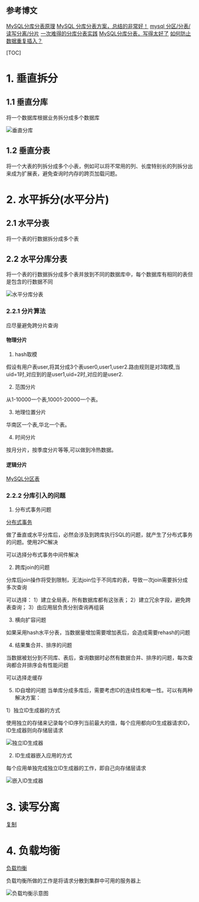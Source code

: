 ## 参考博文
[MySQL分库分表原理](https://www.jianshu.com/p/7aec260ca1a2)
[MySQL 分库分表方案，总结的非常好！](https://juejin.im/entry/5b5eb7f2e51d4519700f7d3c)
[mysql 分区/分表/读写分离/分片](https://my.oschina.net/zhanyu/blog/800228)
[一次难得的分库分表实践](https://crossoverjie.top/2019/07/24/framework-design/sharding-db-03/)
[MySQL分库分表，写得太好了](https://database.51cto.com/art/201809/583857.htm)
[如何防止数据重复插入？](https://cloud.tencent.com/developer/article/1559470)


[TOC]


# 1. 垂直拆分
## 1.1 垂直分库
将一个数据库根据业务拆分成多个数据库

![垂直分库](./pic/MySQL分库分表_垂直分库.jpeg)

## 1.2 垂直分表
将一个大表的列拆分成多个小表，例如可以将不常用的列、长度特别长的列拆分出来成为扩展表，避免查询时内存的跨页加载问题。


# 2. 水平拆分(水平分片)
## 2.1 水平分表
将一个表的行数据拆分成多个表

## 2.2 水平分库分表
将一个表的行数据拆分成多个表并放到不同的数据库中，每个数据库有相同的表但是包含的行数据不同

![水平分库分表](./pic/MySQL分库分表_水平分库分表.jpeg)

### 2.2.1 分片算法
应尽量避免跨分片查询
#### 物理分片
1. hash取模

假设有用户表user,将其分成3个表user0,user1,user2.路由规则是对3取模,当uid=1时,对应到的是user1,uid=2时,对应的是user2.

2. 范围分片

从1-10000一个表,10001-20000一个表。

3. 地理位置分片

华南区一个表,华北一个表。

4. 时间分片

按月分片，按季度分片等等,可以做到冷热数据。

#### 逻辑分片
[MySQL分区表](./MySQL分区表.md)

### 2.2.2 分库引入的问题
1. 分布式事务问题

[分布式事务](./分布式事务.md)

做了垂直或水平分库后，必然会涉及到跨库执行SQL的问题，就产生了分布式事务的问题。使用2PC解决

可以选择分布式事务中间件解决


2. 跨库join的问题

分库后join操作将受到限制，无法join位于不同库的表，导致一次join需要拆分成多次查询

可以选择：
1）建立全局表，所有数据库都有这张表；
2）建立冗余字段，避免跨表查询；
3）由应用层负责分别查询再组装


3. 横向扩容问题

如果采用hash水平分表，当数据量增加需要增加表后，会造成需要rehash的问题


4. 结果集合并、排序的问题

当数据被划分到不同库、表后，查询数据时必然有数据合并、排序的问题，每次查询都合并排序会有性能问题

可以选择走缓存

5. ID自增的问题
当单库分成多库后，需要考虑ID的连续性和唯一性。可以有两种解决方案：

1）独立ID生成器的方式

使用独立的存储来记录每个ID序列当前最大的值，每个应用都向ID生成器请求ID，ID生成器则向存储层请求

![独立ID生成器](./pic/MySQL分库分表_独立ID生成器.jpeg)

2) ID生成器嵌入应用的方式

每个应用单独完成独立ID生成器的工作，即自己向存储层请求

![嵌入ID生成器](./pic/MySQL分库分表_嵌入ID生成器.jpeg)



# 3. 读写分离
[复制](./复制.md)

# 4. 负载均衡
[负载均衡](./负载均衡.md)

负载均衡所做的工作是将请求分散到集群中可用的服务器上

![负载均衡示意图](./pic/负载均衡_示意图.png)